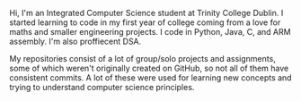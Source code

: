 Hi, I'm an Integrated Computer Science student at Trinity College Dublin. I started learning to code in my first year of college coming from a love for maths and smaller engineering projects. I code in  Python, Java, C, and ARM assembly. I'm also proffiecent DSA.

My repositories consist of a lot of group/solo projects and assignments, some of which weren't originally created on GitHub, so not all of them have consistent commits. A lot of these were used for learning new concepts and trying to understand computer science principles.
